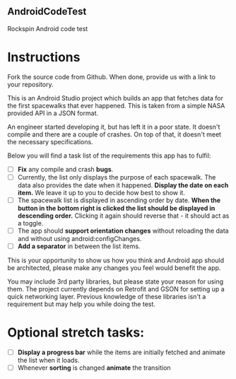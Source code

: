 ## AndroidCodeTest
Rockspin Android code test

# Instructions 

Fork the source code from Github. When done, provide us with a link to your repository.

This is an Android Studio project which builds an app that fetches data for the first spacewalks that ever happened. This is taken from a simple NASA provided API in a JSON format.

An engineer started developing it, but has left it in a poor state. It doesn't compile and there are a couple of crashes. On top of that, it doesn't meet the necessary specifications. 

Below you will find a task list of the requirements this app has to fulfil:
- [ ] **Fix** any compile and crash **bugs**.
- [ ] Currently, the list only displays the purpose of each spacewalk. The data also provides the date when it happened. **Display the date on each item.** We leave it up to you to decide how best to show it.
- [ ] The spacewalk list is displayed in ascending order by date. **When the button in the bottom right is clicked the list should be displayed in descending order.** Clicking it again should reverse that - it should act as a toggle.
- [ ] The app should **support orientation changes** without reloading the data and without using android:configChanges.
- [ ] **Add a separator** in between the list items.

This is your opportunity to show us how you think and Android app should be architected, please make any changes you feel would benefit the app. 

You may include 3rd party libraries, but please state your reason for using them. The project currently depends on Retrofit and GSON for setting up a quick networking layer. Previous knowledge of these libraries isn't a requirement but may help you while doing the test.

# Optional stretch tasks:
- [ ] **Display a progress bar** while the items are initially fetched and animate the list when it loads. 
- [ ] Whenever **sorting** is changed **animate** the transition
